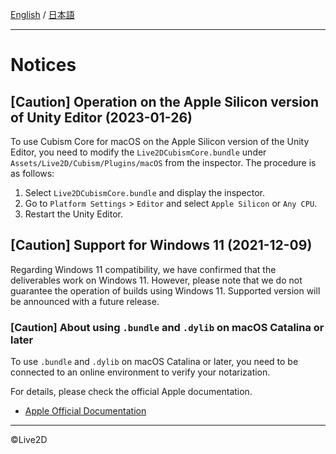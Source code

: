 [English](NOTICE.md) / [日本語](NOTICE.ja.md)

---

# Notices

## [Caution] Operation on the Apple Silicon version of Unity Editor (2023-01-26)

To use Cubism Core for macOS on the Apple Silicon version of the Unity Editor, you need to modify the `Live2DCubismCore.bundle` under `Assets/Live2D/Cubism/Plugins/macOS` from the inspector.
The procedure is as follows:

1. Select `Live2DCubismCore.bundle` and display the inspector.
1. Go to `Platform Settings` > `Editor` and select `Apple Silicon` or `Any CPU`.
1. Restart the Unity Editor.


## [Caution] Support for Windows 11 (2021-12-09)

Regarding Windows 11 compatibility, we have confirmed that the deliverables work on Windows 11.
However, please note that we do not guarantee the operation of builds using Windows 11.
Supported version will be announced with a future release.


### [Caution] About using `.bundle` and `.dylib` on macOS Catalina or later

To use `.bundle` and `.dylib` on macOS Catalina or later, you need to be connected to an online environment to verify your notarization.

For details, please check the official Apple documentation.

* [Apple Official Documentation](https://developer.apple.com/documentation/security/notarizing_your_app_before_distribution)
---

©Live2D

